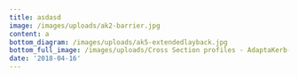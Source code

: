 ```yaml
---
title: asdasd
image: /images/uploads/ak2-barrier.jpg
content: a
bottom_diagram: /images/uploads/ak5-extendedlayback.jpg
bottom_full_image: /images/uploads/Cross Section profiles - AdaptaKerb-large.png
date: '2018-04-16'
---
```


